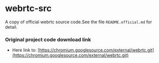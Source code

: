 # webrtc-src
A copy of official webrtc source code.See the file `README.official.md` for detail.

### Original project code download link ###

* Here link to: [https://chromium.googlesource.com/external/webrtc.git](https://chromium.googlesource.com/external/webrtc.git)<br /> 